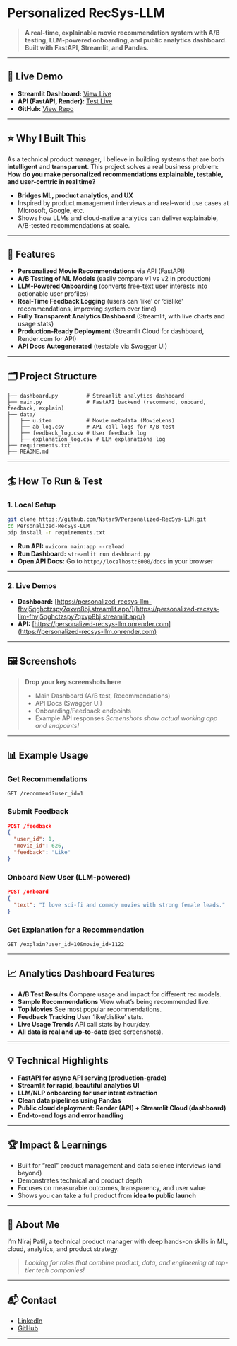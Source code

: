 
# Personalized RecSys-LLM

> **A real-time, explainable movie recommendation system with A/B testing, LLM-powered onboarding, and public analytics dashboard. Built with FastAPI, Streamlit, and Pandas.**

---

## 🚀 Live Demo

* **Streamlit Dashboard:** [View Live](https://personalized-recsys-llm-fhvj5qghctzspy7qxvp8bj.streamlit.app/)
* **API (FastAPI, Render):** [Test Live](https://personalized-recsys-llm.onrender.com)
* **GitHub:** [View Repo](https://github.com/Nstar9/Personalized-RecSys-LLM)

---

## ⭐️ Why I Built This

As a technical product manager, I believe in building systems that are both **intelligent** and **transparent**.
This project solves a real business problem:
**How do you make personalized recommendations explainable, testable, and user-centric in real time?**

* **Bridges ML, product analytics, and UX**
* Inspired by product management interviews and real-world use cases at Microsoft, Google, etc.
* Shows how LLMs and cloud-native analytics can deliver explainable, A/B-tested recommendations at scale.

---

## 🧩 Features

* **Personalized Movie Recommendations** via API (FastAPI)
* **A/B Testing of ML Models** (easily compare v1 vs v2 in production)
* **LLM-Powered Onboarding** (converts free-text user interests into actionable user profiles)
* **Real-Time Feedback Logging** (users can ‘like’ or ‘dislike’ recommendations, improving system over time)
* **Fully Transparent Analytics Dashboard** (Streamlit, with live charts and usage stats)
* **Production-Ready Deployment** (Streamlit Cloud for dashboard, Render.com for API)
* **API Docs Autogenerated** (testable via Swagger UI)

---

## 🗂️ Project Structure

```
├── dashboard.py         # Streamlit analytics dashboard
├── main.py              # FastAPI backend (recommend, onboard, feedback, explain)
├── data/
│   ├── u.item           # Movie metadata (MovieLens)
│   ├── ab_log.csv       # API call logs for A/B test
│   ├── feedback_log.csv # User feedback log
│   ├── explanation_log.csv # LLM explanations log
├── requirements.txt
├── README.md
```

---

## 🏄 How To Run & Test

### 1. **Local Setup**

```bash
git clone https://github.com/Nstar9/Personalized-RecSys-LLM.git
cd Personalized-RecSys-LLM
pip install -r requirements.txt
```

* **Run API:**
  `uvicorn main:app --reload`
* **Run Dashboard:**
  `streamlit run dashboard.py`
* **Open API Docs:**
  Go to `http://localhost:8000/docs` in your browser

---

### 2. **Live Demos**

* **Dashboard:**
  [https://personalized-recsys-llm-fhvj5qghctzspy7qxvp8bj.streamlit.app/](https://personalized-recsys-llm-fhvj5qghctzspy7qxvp8bj.streamlit.app/)
* **API:**
  [https://personalized-recsys-llm.onrender.com](https://personalized-recsys-llm.onrender.com)

---

## 🖼️ Screenshots

> **Drop your key screenshots here**
>
> * Main Dashboard (A/B test, Recommendations)
> * API Docs (Swagger UI)
> * Onboarding/Feedback endpoints
> * Example API responses
>   *Screenshots show actual working app and endpoints!*

---

## 📊 Example Usage

### **Get Recommendations**

```http
GET /recommend?user_id=1
```

### **Submit Feedback**

```json
POST /feedback
{
  "user_id": 1,
  "movie_id": 626,
  "feedback": "Like"
}
```

### **Onboard New User (LLM-powered)**

```json
POST /onboard
{
  "text": "I love sci-fi and comedy movies with strong female leads."
}
```

### **Get Explanation for a Recommendation**

```http
GET /explain?user_id=10&movie_id=1122
```

---

## 📈 Analytics Dashboard Features

* **A/B Test Results**
  Compare usage and impact for different rec models.
* **Sample Recommendations**
  View what’s being recommended live.
* **Top Movies**
  See most popular recommendations.
* **Feedback Tracking**
  User ‘like/dislike’ stats.
* **Live Usage Trends**
  API call stats by hour/day.
* **All data is real and up-to-date** (see screenshots).

---

## 💡 Technical Highlights

* **FastAPI for async API serving (production-grade)**
* **Streamlit for rapid, beautiful analytics UI**
* **LLM/NLP onboarding for user intent extraction**
* **Clean data pipelines using Pandas**
* **Public cloud deployment: Render (API) + Streamlit Cloud (dashboard)**
* **End-to-end logs and error handling**

---

## 🏆 Impact & Learnings

* Built for “real” product management and data science interviews (and beyond)
* Demonstrates technical and product depth
* Focuses on measurable outcomes, transparency, and user value
* Shows you can take a full product from **idea to public launch**

---

## 🙋 About Me

I’m Niraj Patil, a technical product manager with deep hands-on skills in ML, cloud, analytics, and product strategy.

> *Looking for roles that combine product, data, and engineering at top-tier tech companies!*

---

## 📬 Contact

* [LinkedIn](https://www.linkedin.com/in/nirajpatil21/)
* [GitHub](https://github.com/Nstar9/)

---






